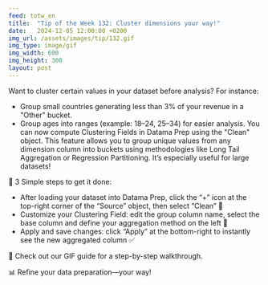 ```yaml
---
feed: totw_en
title:  "Tip of the Week 132: Cluster dimensions your way!"
date:   2024-12-05 12:00:00 +0200
img_url: /assets/images/tip/132.gif
img_type: image/gif
img_width: 600
img_height: 300
layout: post
---
```


Want to cluster certain values in your dataset before analysis? For instance:
  * Group small countries generating less than 3% of your revenue in a "Other" bucket.
  * Group ages into ranges (example: 18–24, 25–34) for easier analysis.
You can now compute Clustering Fields in Datama Prep using the "Clean" object. This feature allows you to group unique values from any dimension column into buckets using methodologies like Long Tail Aggregation or Regression Partitioning. It’s especially useful for large datasets!  

🔧 3 Simple steps to get it done:
  * After loading your dataset into Datama Prep, click the “+” icon at the top-right corner of the “Source” object, then select “Clean” 🧹
  * Customize your Clustering Field: edit the group column name, select the base column and define your aggregation method on the left 📝
  * Apply and save changes: click “Apply” at the bottom-right to instantly see the new aggregated column ✅

🎥 Check out our GIF guide for a step-by-step walkthrough.  

📊 Refine your data preparation—your way!
